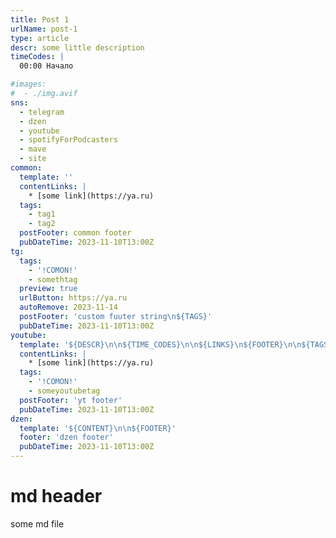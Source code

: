 ```yaml
---
title: Post 1
urlName: post-1
type: article
descr: some little description
timeCodes: |
  00:00 Начало

#images:
#  - ./img.avif
sns:
  - telegram
  - dzen
  - youtube
  - spotifyForPodcasters
  - mave
  - site
common:
  template: ''
  contentLinks: |
    * [some link](https://ya.ru)
  tags:
    - tag1
    - tag2
  postFooter: common footer
  pubDateTime: 2023-11-10T13:00Z
tg:
  tags:
    - '!COMON!'
    - somethtag
  preview: true
  urlButton: https://ya.ru
  autoRemove: 2023-11-14
  postFooter: 'custom fuuter string\n${TAGS}'
  pubDateTime: 2023-11-10T13:00Z
youtube:
  template: '${DESCR}\n\n${TIME_CODES}\n\n${LINKS}\n${FOOTER}\n\n${TAGS}'
  contentLinks: |
    * [some link](https://ya.ru)
  tags:
    - '!COMON!'
    - someyoutubetag
  postFooter: 'yt footer'
  pubDateTime: 2023-11-10T13:00Z
dzen:
  template: '${CONTENT}\n\n${FOOTER}'
  footer: 'dzen footer'
  pubDateTime: 2023-11-10T13:00Z
---
```


# md header

some md file
